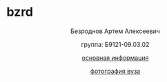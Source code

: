# bzrd
<html>
<p align="center"> Безроднов Артем Алексеевич </p>
<p align="center"> группа: Б9121-09.03.02  </p>
<p align="center"> <a href="inf.html"> основная информация 
<p align="center"> <a href="img.html"> фотография вуза  
</html>
